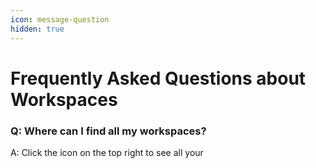 ```yaml
---
icon: message-question
hidden: true
---
```


# Frequently Asked Questions about Workspaces

### Q: Where can I find all my workspaces?&#x20;

A: Click the icon on the top right to see all your&#x20;
